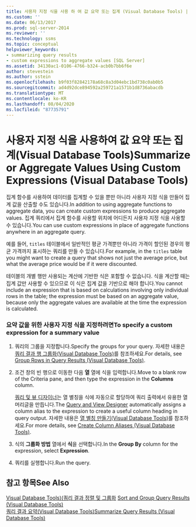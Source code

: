```yaml
---
title: 사용자 지정 식을 사용 하 여 값 요약 또는 집계 (Visual Database Tools) | Microsoft Docs
ms.custom: ''
ms.date: 06/13/2017
ms.prod: sql-server-2014
ms.reviewer: ''
ms.technology: ssms
ms.topic: conceptual
helpviewer_keywords:
- summarizing query results
- custom expressions to aggregate values [SQL Server]
ms.assetid: 34130ac1-0106-4766-b324-acb0b7bb6f6e
author: stevestein
ms.author: sstein
ms.openlocfilehash: b9f03f82842178a68c8a3d04ebc1bd738c0ab0b5
ms.sourcegitcommit: ad4d92dce894592a259721a1571b1d8736abacdb
ms.translationtype: MT
ms.contentlocale: ko-KR
ms.lasthandoff: 08/04/2020
ms.locfileid: "87735791"
---
```

# <a name="summarize-or-aggregate-values-using-custom-expressions-visual-database-tools"></a><span data-ttu-id="99fb6-102">사용자 지정 식을 사용하여 값 요약 또는 집계(Visual Database Tools)</span><span class="sxs-lookup"><span data-stu-id="99fb6-102">Summarize or Aggregate Values Using Custom Expressions (Visual Database Tools)</span></span>
  <span data-ttu-id="99fb6-103">집계 함수를 사용하여 데이터를 집계할 수 있을 뿐만 아니라 사용자 지정 식을 만들어 집계 값을 산출할 수도 있습니다.</span><span class="sxs-lookup"><span data-stu-id="99fb6-103">In addition to using aggregate functions to aggregate data, you can create custom expressions to produce aggregate values.</span></span> <span data-ttu-id="99fb6-104">집계 쿼리에서 집계 함수를 사용할 위치에 어디든지 사용자 지정 식을 사용할 수 있습니다.</span><span class="sxs-lookup"><span data-stu-id="99fb6-104">You can use custom expressions in place of aggregate functions anywhere in an aggregate query.</span></span>  
  
 <span data-ttu-id="99fb6-105">예를 들어, `titles` 테이블에서 일반적인 평균 가격뿐만 아니라 가격이 할인된 경우의 평균 가격까지 표시하는 쿼리를 만들 수 있습니다.</span><span class="sxs-lookup"><span data-stu-id="99fb6-105">For example, in the `titles` table you might want to create a query that shows not just the average price, but what the average price would be if it were discounted.</span></span>  
  
 <span data-ttu-id="99fb6-106">테이블의 개별 행만 사용되는 계산에 기반한 식은 포함할 수 없습니다. 식을 계산할 때는 집계 값만 사용할 수 있으므로 이 식은 집계 값을 기반으로 해야 합니다.</span><span class="sxs-lookup"><span data-stu-id="99fb6-106">You cannot include an expression that is based on calculations involving only individual rows in the table; the expression must be based on an aggregate value, because only the aggregate values are available at the time the expression is calculated.</span></span>  
  
### <a name="to-specify-a-custom-expression-for-a-summary-value"></a><span data-ttu-id="99fb6-107">요약 값을 위한 사용자 지정 식을 지정하려면</span><span class="sxs-lookup"><span data-stu-id="99fb6-107">To specify a custom expression for a summary value</span></span>  
  
1.  <span data-ttu-id="99fb6-108">쿼리의 그룹을 지정합니다.</span><span class="sxs-lookup"><span data-stu-id="99fb6-108">Specify the groups for your query.</span></span> <span data-ttu-id="99fb6-109">자세한 내용은 [쿼리 결과 행 그룹화&#40;Visual Database Tools&#41;](visual-database-tools.md)를 참조하세요.</span><span class="sxs-lookup"><span data-stu-id="99fb6-109">For details, see [Group Rows in Query Results &#40;Visual Database Tools&#41;](visual-database-tools.md).</span></span>  
  
2.  <span data-ttu-id="99fb6-110">조건 창의 빈 행으로 이동한 다음 **열** 열에 식을 입력합니다.</span><span class="sxs-lookup"><span data-stu-id="99fb6-110">Move to a blank row of the Criteria pane, and then type the expression in the **Columns** column.</span></span>  
  
     <span data-ttu-id="99fb6-111">[쿼리 및 뷰 디자이너](query-and-view-designer-tools-visual-database-tools.md)는 열 별칭을 식에 자동으로 할당하여 쿼리 출력에서 유용한 열 머리글을 만듭니다.</span><span class="sxs-lookup"><span data-stu-id="99fb6-111">The [Query and View Designer](query-and-view-designer-tools-visual-database-tools.md) automatically assigns a column alias to the expression to create a useful column heading in query output.</span></span> <span data-ttu-id="99fb6-112">자세한 내용은 [열 별칭 만들기&#40;Visual Database Tools&#41;](create-column-aliases-visual-database-tools.md)를 참조하세요.</span><span class="sxs-lookup"><span data-stu-id="99fb6-112">For more details, see [Create Column Aliases &#40;Visual Database Tools&#41;](create-column-aliases-visual-database-tools.md).</span></span>  
  
3.  <span data-ttu-id="99fb6-113">식의 **그룹화 방법** 열에서 **식**을 선택합니다.</span><span class="sxs-lookup"><span data-stu-id="99fb6-113">In the **Group By** column for the expression, select **Expression**.</span></span>  
  
4.  <span data-ttu-id="99fb6-114">쿼리를 실행합니다.</span><span class="sxs-lookup"><span data-stu-id="99fb6-114">Run the query.</span></span>  
  
## <a name="see-also"></a><span data-ttu-id="99fb6-115">참고 항목</span><span class="sxs-lookup"><span data-stu-id="99fb6-115">See Also</span></span>  
 <span data-ttu-id="99fb6-116">[Visual Database Tools&#41;&#40;쿼리 결과 정렬 및 그룹화](sort-and-group-query-results-visual-database-tools.md) </span><span class="sxs-lookup"><span data-stu-id="99fb6-116">[Sort and Group Query Results &#40;Visual Database Tools&#41;](sort-and-group-query-results-visual-database-tools.md) </span></span>  
 [<span data-ttu-id="99fb6-117">쿼리 결과 요약&#40;Visual Database Tools&#41;</span><span class="sxs-lookup"><span data-stu-id="99fb6-117">Summarize Query Results &#40;Visual Database Tools&#41;</span></span>](summarize-query-results-visual-database-tools.md)  
  
  
